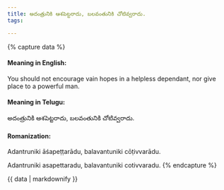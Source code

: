 ```yaml
---
title: అదంత్రునికి ఆశపెట్టరాదు, బలవంతునికి చోటివ్వరాదు.
tags:

---
```


{% capture data %}
#### Meaning in English:
You should not encourage vain hopes in a helpless dependant, nor give place to a powerful man.

#### Meaning in Telugu:
అదంత్రునికి ఆశపెట్టరాదు, బలవంతునికి చోటివ్వరాదు.

#### Romanization:
Adantruniki āśapeṭṭarādu, balavantuniki cōṭivvarādu.

Adantruniki asapettaradu, balavantuniki cotivvaradu.
{% endcapture %}

{{ data | markdownify }}

